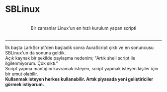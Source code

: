 <h1>SBLinux</h1>
<br><center>Bir zamanlar Linux'un en hızlı kurulum yapan scripti</center>
<br>
<hr>
<p>İlk başta LarkScript'den başladık sonra AuraScript çıktı ve en sonuncusu SBLinux'un da sonuna geldik.<br>
Açık kaynak bir şekilde paylaşma nedenim; "Artık shell script ile ilgilenmiyorum. Çok sıktı."<br>
Script yapma mantığını kavramak isteyen, script yapmak isteyen kişiler için bir umut olabilir.<br>
<b>Kullanmak isteyen herkes kullanabilir. Artık piyasada yeni geliştiriciler görmek istiyorum.</b></p>
